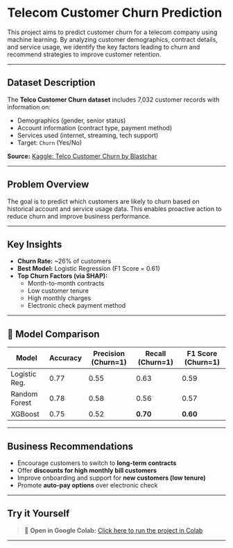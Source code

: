 
#  Telecom Customer Churn Prediction

This project aims to predict customer churn for a telecom company using machine learning. By analyzing customer demographics, contract details, and service usage, we identify the key factors leading to churn and recommend strategies to improve customer retention.

---

##  Dataset Description

The **Telco Customer Churn dataset** includes 7,032 customer records with information on:
- Demographics (gender, senior status)
- Account information (contract type, payment method)
- Services used (internet, streaming, tech support)
- Target: `Churn` (Yes/No)

**Source:** [Kaggle: Telco Customer Churn by Blastchar](https://www.kaggle.com/blastchar/telco-customer-churn)

---

##  Problem Overview

The goal is to predict which customers are likely to churn based on historical account and service usage data. This enables proactive action to reduce churn and improve business performance.

---

##  Key Insights

- **Churn Rate:** ~26% of customers
- **Best Model:** Logistic Regression (F1 Score = 0.61)
- **Top Churn Factors (via SHAP):**
  - Month-to-month contracts
  - Low customer tenure
  - High monthly charges
  - Electronic check payment method

---

## 🧠 Model Comparison

| Model             | Accuracy | Precision (Churn=1) | Recall (Churn=1) | F1 Score (Churn=1) |
|------------------|----------|----------------------|------------------|--------------------|
| Logistic Reg.     | 0.77     | 0.55                 | 0.63             | 0.59               |
| Random Forest     | 0.78     | 0.58                 | 0.56             | 0.57               |
| XGBoost           | 0.75     | 0.52                 | **0.70**         | **0.60**           |

---

##  Business Recommendations

- Encourage customers to switch to **long-term contracts**
- Offer **discounts for high monthly bill customers**
- Improve onboarding and support for **new customers (low tenure)**
- Promote **auto-pay options** over electronic check



---

##  Try it Yourself

> 📌 **Open in Google Colab:**
> [Click here to run the project in Colab](https://colab.research.google.com/drive/1xNDJ5nBXPVn6N27yHdB3abtEe5CCiiLu?usp=sharing)

---


